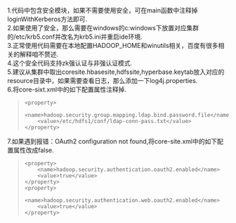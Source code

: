 1.代码中包含安全模块，如果不需要使用安全，可在main函数中注释掉loginWithKerberos方法即可.  
2.如果使用了安全，那么需要在windows的c:windows下放置对应集群的/etc/krb5.conf并改名为krb5.ini并重启ide环境.  
3.正常使用代码需要在本地配置HADOOP_HOME和winutils相关，百度有很多相关的解释咱不赘述.  
4.这个安全代码支持zk强认证与非强认证模式.  
5.建议从集群中取出coresite.hbasesite,hdfssite,hyperbase.keytab放入对应的resource目录中，如果需要查看日志，那么添加一下log4j.properties.  
6.将core-sixt.xml中的如下配置属性注释掉. 
>     <property>
>         <name>hadoop.security.group.mapping.ldap.bind.password.file</name>
>         <value>/etc/hdfs1/conf/ldap-conn-pass.txt</value>
>     </property>
7.如果遇到报错：OAuth2 configuration not found,将core-site.xml中的如下配置属性改成false. 
>     <property>
>         <name>hadoop.security.authentication.oauth2.enabled</name>
>         <value>true</value>
>     </property>
>     <property>
>         <name>hadoop.security.authentication.web.oauth2.enabled</name>
>         <value>true</value>
>     </property>
